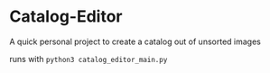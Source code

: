 # Catalog-Editor
A quick personal project to create a catalog out of unsorted images

runs with `python3 catalog_editor_main.py`
